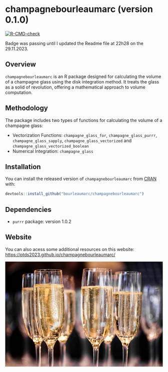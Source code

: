 # champagnebourleaumarc (version 0.1.0)

<!-- badges: start -->
[![R-CMD-check](https://github.com/ptds2023/champagnebourleaumarc/workflows/R-CMD-check/badge.svg)](https://github.com/ptds2023/champagnebourleau/actions)
<!-- badges: end -->
Badge was passing until I updated the Readme file at 22h28 on the 29.11.2023. 
## Overview
`champagnebourleaumarc` is an R package designed for calculating the volume of a champagne glass using the disk integration method. It treats the glass as a solid of revolution, offering a mathematical approach to volume computation.
## Methodology
The package includes two types of functions for calculating the volume of a champagne glass: 
- Vectorization Functions: `champagne_glass_for`, `champagne_glass_purrr`, `champagne_glass_sapply`, `champagne_glass_vectorized` and `champagne_glass_vectorized_boolean`
- Numerical Integration: `champagne_glass`
## Installation
You can install the released version of `champagnebourleaumarc` from [CRAN](https://CRAN.R-project.org) with:

```r
devtools::install_github("bourleaumarc/champagnebourleaumarc")
```
## Dependencies
- `purrr` package: version 1.0.2
  
## Website 

You can also acess some additional resources on this website: https://ptds2023.github.io/champagnebourleaumarc/


![Champagne Glass](inst/extdata/champagne.jpeg)
